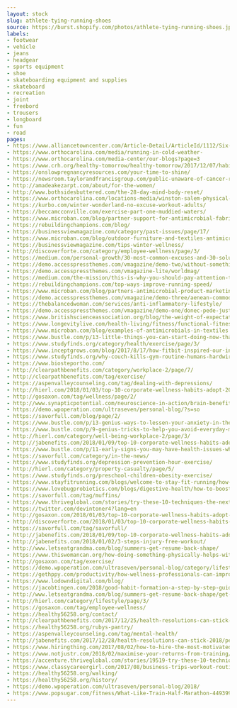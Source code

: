 ```yaml
---
layout: stock
slug: athlete-tying-running-shoes
source: https://burst.shopify.com/photos/athlete-tying-running-shoes.jpg
labels:
- footwear
- vehicle
- jeans
- headgear
- sports equipment
- shoe
- skateboarding equipment and supplies
- skateboard
- recreation
- joint
- freebord
- trousers
- longboard
- fun
- road
pages:
- https://www.alliancetowncenter.com/Article-Detail/ArticleId/1112/Six-Strategies-for-a-Healthful-New-Year
- https://www.orthocarolina.com/media/running-in-cold-weather-
- https://www.orthocarolina.com/media-center/our-blogs?page=3
- https://www.crh.org/healthy-tomorrow/healthy-tomorrow/2017/12/07/habits-for-a-healthy-winter
- https://onslowpregnancyresources.com/your-time-to-shine/
- https://newsroom.taylorandfrancisgroup.com/public-unaware-of-cancer-risk-from-too-little-exercise-study-reports/
- http://amadeakezarpt.com/about/for-the-women/
- http://www.bothsidesbuttered.com/the-28-day-mind-body-reset/
- https://www.orthocarolina.com/locations-media/winston-salem-physical-therapy
- https://kurbo.com/winter-wonderland-no-excuse-workout-adults/
- https://beccamcconville.com/exercise-part-one-muddied-waters/
- https://www.microban.com/blog/partner-support-for-antimicrobial-fabrics-textiles
- https://rebuildingchampions.com/blog/
- https://businessviewmagazine.com/category/past-issues/page/17/
- https://www.microban.com/blog/outdoor-furniture-and-textiles-antimicrobial-agents
- https://businessviewmagazine.com/tips-winter-wellness/
- http://discoverforte.com/category/employee-wellness/page/3/
- https://medium.com/personal-growth/30-most-common-excuses-and-30-solutions-on-how-to-live-a-successful-life-36c072f06a40
- https://demo.accesspressthemes.com/vmagazine/demo-two/without-something-like-pattern-recognition-software-a-myoelectric-prosthesis-can-be-hard-to-control/
- https://demo.accesspressthemes.com/vmagazine-lite/worldmag/
- https://medium.com/the-mission/this-is-why-you-should-pay-attention-to-your-body-for-improved-health-37389bb18ec2
- https://rebuildingchampions.com/top-ways-improve-running-speed/
- https://www.microban.com/blog/partners-antimicrobial-product-marketing
- https://demo.accesspressthemes.com/vmagazine/demo-three/aenean-commodo-ligula-eget-dolor-aenean-massa/
- https://thebalancedwoman.com/services/anti-inflammatory-lifestyle/
- https://demo.accesspressthemes.com/vmagazine/demo-one/donec-pede-justo-fringilla-vel-aliquet-nec/
- https://www.britishscienceassociation.org/blog/the-weight-of-expectation
- https://www.longevitylive.com/health-living/fitness/functional-fitness-need-practice/
- https://www.microban.com/blog/examples-of-antimicrobials-in-textiles
- https://www.bustle.com/p/13-little-things-you-can-start-doing-now-thatll-dramatically-improve-your-bond-with-your-partner-2925430
- https://www.studyfinds.org/category/health/exercise/page/3/
- https://www.inceptgrows.com/blog/2017/8/17/how-fitbit-inspired-our-inside-sales-team-to-improve
- https://www.studyfinds.org/why-couch-kills-gym-routine-humans-hardwired-laziness/
- https://www.biosteportho.com/
- http://clearpathbenefits.com/category/workplace-2/page/7/
- http://clearpathbenefits.com/tag/exercise/
- https://aspenvalleycounseling.com/tag/dealing-with-depressions/
- http://hierl.com/2018/01/03/top-10-corporate-wellness-habits-adopt-2018/
- http://gosaxon.com/tag/wellness/page/2/
- http://www.synapticpotential.com/neuroscience-in-action/brain-benefits-exercise/
- https://demo.wpoperation.com/ultraseven/personal-blog/?s=so
- https://savorfull.com/blog/page/2/
- https://www.bustle.com/p/13-genius-ways-to-lessen-your-anxiety-in-the-morning-according-to-experts-66895
- https://www.bustle.com/p/9-genius-tricks-to-help-you-avoid-everyday-mood-swings-2840375
- http://hierl.com/category/well-being-workplace-2/page/3/
- http://jabenefits.com/2018/01/09/top-10-corporate-wellness-habits-adopt-2018/
- https://www.bustle.com/p/11-early-signs-you-may-have-health-issues-when-you-get-older-3007852
- https://savorfull.com/category/in-the-news/
- https://www.studyfinds.org/depression-prevention-hour-exercise/
- http://hierl.com/category/property-casualty/page/5/
- https://www.studyfinds.org/preschool-children-obesity-exercise/
- https://www.stayfitrunning.com/blogs/welcome-to-stay-fit-running/how-to-enjoy-running-1
- https://www.lovebugprobiotics.com/blogs/digestive-health/how-to-boost-your-metabolism
- https://savorfull.com/tag/muffins/
- https://www.thriveglobal.com/stories/try-these-10-techniques-the-next-time-you-re-stressed-out/
- https://twitter.com/devintoner4?lang=en
- http://gosaxon.com/2018/01/03/top-10-corporate-wellness-habits-adopt-2018/
- http://discoverforte.com/2018/01/03/top-10-corporate-wellness-habits-adopt-2018/
- https://savorfull.com/tag/savorfull/
- http://jabenefits.com/2018/01/09/top-10-corporate-wellness-habits-adopt-2018/pexels-photo-373984-2/
- http://jabenefits.com/2018/01/02/3-steps-injury-free-workout/
- http://www.letseatgrandma.com/blog/summers-get-resume-back-shape/
- https://www.thiswomancan.org/how-doing-something-physically-helps-with-depression/
- http://gosaxon.com/tag/exercise/
- https://demo.wpoperation.com/ultraseven/personal-blog/category/lifestyle/
- https://gethppy.com/productivity/how-wellness-professionals-can-improve-employee-productivity
- https://www.lodowndigital.com/blog/
- https://jacobtingen.com/2018/good-habit-formation-a-step-by-step-guide/1885
- http://www.letseatgrandma.com/blog/summers-get-resume-back-shape/get-resume-back-in-shape/
- http://hierl.com/category/lifestyle/page/3/
- https://gosaxon.com/tag/employee-wellness/
- https://healthy56258.org/contact/
- http://clearpathbenefits.com/2017/12/25/health-resolutions-can-stick-2018/
- https://healthy56258.org/rubys-pantry/
- https://aspenvalleycounseling.com/tag/mental-health/
- http://jabenefits.com/2017/12/28/health-resolutions-can-stick-2018/pexels-photo-373984/
- https://www.hiringthing.com/2017/08/02/how-to-hire-the-most-motivated-employees.html
- https://www.notjustr.com/2018/02/maximise-your-returns-from-training/
- https://accenture.thriveglobal.com/stories/19519-try-these-10-techniques-the-next-time-you-re-stressed-out
- https://www.classycareergirl.com/2017/08/business-trips-workout-routine-keep/
- https://healthy56258.org/walking/
- https://healthy56258.org/history/
- https://demo.wpoperation.com/ultraseven/personal-blog/2018/
- https://www.popsugar.com/fitness/What-Like-Train-Half-Marathon-44939968
---
```

